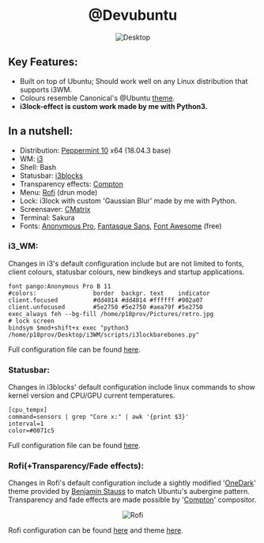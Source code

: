 <h1 align="center">@Devubuntu</h1>
<p align="center">
  <img src="https://raw.githubusercontent.com/provopoulos/hci/2018017-PARADOTEO.2/projects/2018017/config/i3desktop.png" alt="Desktop"></img>
</p>

## Key Features:
* Built on top of Ubuntu; Should work well on any Linux distribution that supports i3WM.
* Colours resemble Canonical's @Ubuntu [theme](https://design.ubuntu.com/brand/colour-palette/).
* **i3lock-effect is custom work made by me with Python3.**
## In a nutshell:
* Distribution: [Peppermint 10](https://peppermintos.com/) x64 (18.04.3 base)
* WM: [i3](https://i3wm.org/)
* Shell: Bash
* Statusbar: [i3blocks](https://github.com/vivien/i3blocks)
* Transparency effects: [Compton](https://github.com/chjj/compton) 
* Menu: [Rofi](https://github.com/davatorium/rofi) (drun mode)
* Lock: i3lock with custom 'Gaussian Blur' made by me with Python.
* Screensaver: [CMatrix](https://github.com/abishekvashok/cmatrix)
* Terminal: Sakura
* Fonts: [Anonymous Pro](https://www.marksimonson.com/fonts/view/anonymous-pro), [Fantasque Sans](https://github.com/belluzj/fantasque-sans), [Font Awesome](https://fontawesome.com/) (free)
### i3_WM:
Changes in i3's default configuration include but are not limited to fonts, client colours, statusbar colours, new bindkeys and startup applications.<br>
```
font pango:Anonymous Pro B 11
#colors:                border  backgr. text    indicator
client.focused          #dd4814 #dd4814 #ffffff #902a07
client.unfocused        #5e2750 #5e2750 #aea79f #5e2750
exec_always feh --bg-fill /home/p18prov/Pictures/retro.jpg
# lock screen
bindsym $mod+shift+x exec "python3 /home/p18prov/Desktop/i3WM/scripts/i3lockbarebones.py"
```
Full configuration file can be found [here]().
### Statusbar:
Changes in i3blocks' default configuration include linux commands to show kernel version and CPU/GPU current temperatures.
```
[cpu_tempx]
command=sensors | grep "Core x:" | awk '{print $3}'
interval=1
color=#0071c5
```
Full configuration file can be found [here]().
### Rofi(+Transparency/Fade effects):
Changes in Rofi's default configuration include a sightly modified '[OneDark](https://github.com/davatorium/rofi-themes/blob/master/User%20Themes/onedark.rasi)' theme provided by [Benjamin Stauss](https://github.com/me-benni) to match Ubuntu's aubergine pattern. Transparency and fade effects are made possible by '[Compton](https://github.com/chjj/compton)' compositor.
<p align="center">
  <img src="https://raw.githubusercontent.com/provopoulos/hci/2018017-PARADOTEO.2/projects/2018017/config/i3launcher.png" alt="Rofi"></img>

Rofi configuration can be found [here]() and theme [here]().
